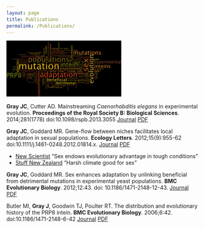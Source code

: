 ```yaml
---
layout: page
title: Publications
permalink: /Publications/
---
```



![](/assets/wordcloud.png)


**Gray JC**, Cutter AD. Mainstreaming *Caenorhabditis elegans* in experimental evolution. **Proceedings of the Royal Society B: Biological Sciences**. 2014;281(1778) doi:10.1098/rspb.2013.3055 [Journal](http://rspb.royalsocietypublishing.org/content/281/1778/20133055) [PDF](/assets/Gray-and-Cutter.pdf)

**Gray JC**, Goddard MR. Gene-flow between niches facilitates local adaptation in sexual populations. **Ecology Letters**. 2012;15(9):955-62 doi:10.1111/j.1461-0248.2012.01814.x. [Journal](http://onlinelibrary.wiley.com/doi/10.1111/j.1461-0248.2012.01814.x/abstract) [PDF](/assets/Gray-and-Goddard-2.pdf)

+ [New Scientist](http://www.newscientist.com/article/dn22024-sex-endows-evolutionary-advantage-in-tough-conditions.html) “Sex endows evolutionary advantage in tough conditions”
+ [Stuff New Zealand](http://www.stuff.co.nz/science/7137369/Harsh-climate-good-for-sex) “Harsh climate good for sex”


**Gray JC**, Goddard MR. Sex enhances adaptation by unlinking beneficial from detrimental mutations in experimental yeast populations. **BMC Evolutionary Biology**. 2012;12:43. doi: 10.1186/1471-2148-12-43. [Journal](http://www.biomedcentral.com/1471-2148/12/43) [PDF](/assets/Gray-and-Goddard-1.pdf)

Butler MI, **Gray J**, Goodwin TJ, Poulter RT. The distribution and evolutionary history of the PRP8 intein. **BMC Evolutionary Biology**. 2006;6:42. doi:10.1186/1471-2148-6-42 [Journal](http://www.biomedcentral.com/1471-2148/6/42) [PDF](/assets/Butler-et-al.pdf)
